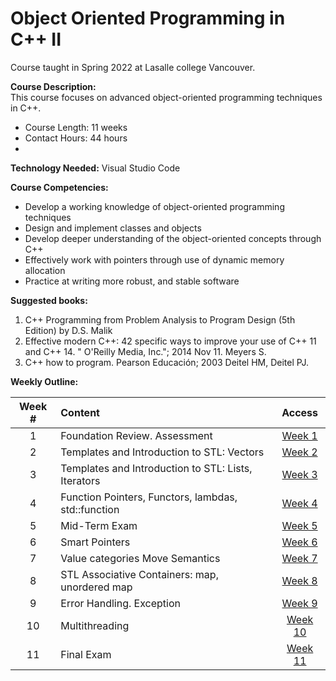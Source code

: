 # Object Oriented Programming in C++ II
Course taught in Spring 2022 at Lasalle college Vancouver.

**Course Description:** 	
This course focuses on advanced object-oriented programming techniques in C++. 
- Course Length:  	11 weeks 
- Contact Hours:	44 hours 
- 
**Technology Needed:** 	Visual Studio Code

**Course Competencies:** 
- Develop a working knowledge of object-oriented programming techniques 
- Design and implement classes and objects 
- Develop deeper understanding of the object-oriented concepts through C++ 
- Effectively work with pointers through use of dynamic memory allocation 
- Practice at writing more robust, and stable software 

**Suggested books:** 	
1. C++ Programming from Problem Analysis to Program Design (5th Edition) by D.S. Malik 
2. Effective modern C++: 42 specific ways to improve your use of C++ 11 and C++ 14. " O'Reilly Media, Inc."; 2014 Nov 11. Meyers S.
3. C++ how to program. Pearson Educación; 2003 Deitel HM, Deitel PJ.


**Weekly Outline:**

Week # | Content | Access
:----:|:-----|:-------:
1   | Foundation Review. Assessment                       | [Week 1 ](https://github.com/Tributino/OOPII/tree/main/Week1)
2   | Templates and Introduction to STL: Vectors          | [Week 2 ](https://github.com/Tributino/OOPII/tree/main/Week2)
3   | Templates and Introduction to STL: Lists, Iterators | [Week 3 ](https://github.com/Tributino/OOPII/tree/main/Week3)
4   | Function Pointers, Functors, lambdas, std::function | [Week 4 ](https://github.com/Tributino/OOPII/tree/main/Week4)
5   | Mid-Term Exam                                       | [Week 5 ](https://github.com/Tributino/OOPII/tree/main/Week5)
6   | Smart Pointers                                      | [Week 6 ](https://github.com/Tributino/OOPII/tree/main/Week6)
7   | Value categories Move Semantics                     | [Week 7 ](https://github.com/Tributino/OOPII/tree/main/Week7)
8   | STL Associative Containers: map, unordered map      | [Week 8 ](https://github.com/Tributino/OOPII/tree/main/Week8)
9   | Error Handling. Exception                           | [Week 9 ](https://github.com/Tributino/OOPII/tree/main/Week9)
10  | Multithreading                                      | [Week 10 ](https://github.com/Tributino/OOPII/tree/main/Week10)
11  | Final Exam                                          | [Week 11 ](https://github.com/Tributino/OOPII/tree/main/Week11)
